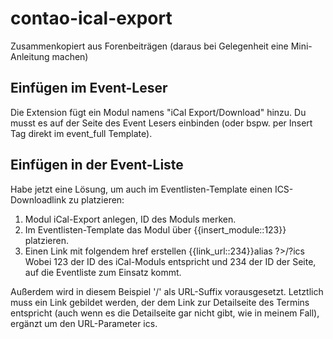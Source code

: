 contao-ical-export
==================

Zusammenkopiert aus Forenbeiträgen (daraus bei Gelegenheit eine Mini-Anleitung machen)

## Einfügen im Event-Leser

Die Extension fügt ein Modul namens "iCal Export/Download" hinzu. 
Du musst es auf der Seite des Event Lesers einbinden (oder bspw. per Insert Tag direkt im event_full Template). 


## Einfügen in der Event-Liste

Habe jetzt eine Lösung, um auch im Eventlisten-Template einen ICS-Downloadlink zu platzieren:

1.  Modul iCal-Export anlegen, ID des Moduls merken.
2.  Im Eventlisten-Template das Modul über {{insert_module::123}} platzieren.
3.  Einen Link mit folgendem href erstellen {{link_url::234}}<?= $this->alias ?>/?ics
Wobei 123 der ID des iCal-Moduls entspricht und 234 der ID der Seite, auf die Eventliste zum Einsatz kommt.

Außerdem wird in diesem Beispiel '/' als URL-Suffix vorausgesetzt. Letztlich muss ein Link gebildet werden, der dem Link zur Detailseite des Termins entspricht (auch wenn es die Detailseite gar nicht gibt, wie in meinem Fall), ergänzt um den URL-Parameter ics. 
